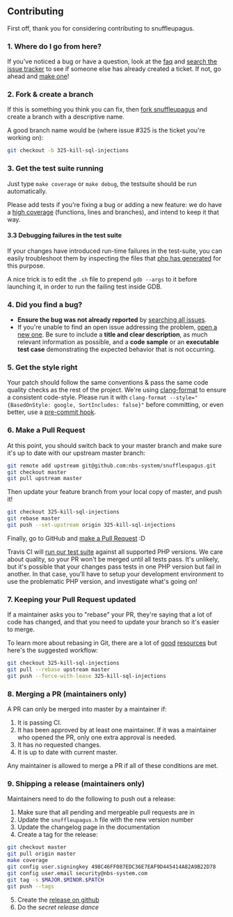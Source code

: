 ## Contributing

First off, thank you for considering contributing to snuffleupagus.

### 1. Where do I go from here?

If you've noticed a bug or have a question,
look at the [faq](https://snuffleupagus.readthedocs.io/faq.html) and
[search the issue tracker](https://github.com/nbs-system/snuffleupagus/issues)
to see if someone else has already created a ticket. If not, go ahead and
[make one](https://github.com/nbs-system/snuffleupagus/issues/new)!

### 2. Fork & create a branch

If this is something you think you can fix,
then [fork snuffleupagus](https://help.github.com/articles/fork-a-repo) and
create a branch with a descriptive name.

A good branch name would be (where issue #325 is the ticket you're working on):

```sh
git checkout -b 325-kill-sql-injections
```

### 3. Get the test suite running

Just type `make coverage` or `make debug`, the testsuite should be run
automatically.

Please add tests if you're fixing a bug or adding a new feature: we do have a
[high coverage](https://coveralls.io/github/nbs-system/snuffleupagus?branch=master)
(functions, lines and branches), and intend to keep it that way.

#### 3.3 Debugging failures in the test suite

If your changes have introduced run-time failures in the test-suite, you can
easily troubleshoot them by inspecting the files that
[php has generated](https://qa.php.net/write-test.php#analyzing-failing-tests)
for this purpose.

A nice trick is to edit the `.sh` file to prepend `gdb --args` to it before
launching it, in order to run the failing test inside GDB.


### 4. Did you find a bug?

* **Ensure the bug was not already reported** by
  [searching all issues](https://github.com/nbs-system/snuffleupagus/issues?q=).
* If you're unable to find an open issue addressing the problem,
  [open a new one](https://github.com/nbs-system/snuffleupagus/issues/new).
  Be sure to include a **title and clear description**,
  as much relevant information as possible, and a **code sample**
  or an **executable test case** demonstrating the expected behavior that is not
  occurring.


### 5. Get the style right

Your patch should follow the same conventions & pass the same code quality
checks as the rest of the project. We're using [clang-format](http://clang.llvm.org/docs/ClangFormat.html) to
ensure a consistent code-style. Please run it with `clang-format --style="{BasedOnStyle: google, SortIncludes: false}"`
before committing, or even better, use a [pre-commit hook](https://github.com/andrewseidl/githook-clang-format).

### 6. Make a Pull Request

At this point, you should switch back to your master branch and make sure it's
up to date with our upstream master branch:

```sh
git remote add upstream git@github.com:nbs-system/snuffleupagus.git
git checkout master
git pull upstream master
```

Then update your feature branch from your local copy of master, and push it!

```sh
git checkout 325-kill-sql-injections
git rebase master
git push --set-upstream origin 325-kill-sql-injections
```

Finally, go to GitHub and [make a Pull Request](https://help.github.com/articles/creating-a-pull-request) :D

Travis CI will [run our test suite](https://travis-ci.org/nbs-system/snuffleupagus)
against all supported PHP versions. We care about quality, so your PR won't be
merged until all tests pass. It's unlikely, but it's possible that your changes
pass tests in one PHP version but fail in another. In that case, you'll have to
setup your development environment to use the problematic PHP version, and
investigate what's going on!

### 7. Keeping your Pull Request updated

If a maintainer asks you to "rebase" your PR, they're saying that a lot of code
has changed, and that you need to update your branch so it's easier to merge.

To learn more about rebasing in Git, there are a lot of [good](http://git-scm.com/book/en/Git-Branching-Rebasing)
[resources](https://help.github.com/articles/interactive-rebase) but here's the suggested workflow:

```sh
git checkout 325-kill-sql-injections
git pull --rebase upstream master
git push --force-with-lease 325-kill-sql-injections
```

### 8. Merging a PR (maintainers only)

A PR can only be merged into master by a maintainer if:

1. It is passing CI.
2. It has been approved by at least one maintainer. If it was a maintainer who
   opened the PR, only one extra approval is needed.
3. It has no requested changes.
4. It is up to date with current master.

Any maintainer is allowed to merge a PR if all of these conditions are met.

### 9. Shipping a release (maintainers only)

Maintainers need to do the following to push out a release:

1. Make sure that all pending and mergeable pull requests are in
2. Update the `snuffleupagus.h` file with the new version number
3. Update the changelog page in the documentation
4. Create a tag for the release:

  ```sh
  git checkout master
  git pull origin master
  make coverage
  git config user.signingkey 498C46FF087EDC36E7EAF9D445414A82A9B22D78
  git config user.email security@nbs-system.com
  git tag -s $MAJOR.$MINOR.$PATCH
  git push --tags
  ```

5. Create the [release on github](https://github.com/nbs-system/snuffleupagus/releases)
6. Do the *secret release dance*
